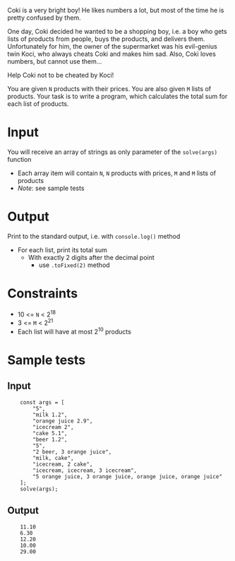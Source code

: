 ﻿Coki is a very bright boy! He likes numbers a lot, but most of the time
he is pretty confused by them.

One day, Coki decided he wanted to be a shopping boy, i.e. a boy who
gets lists of products from people, buys the products, and delivers
them. Unfortunately for him, the owner of the supermarket was his
evil-genius twin Koci, who always cheats Coki and makes him sad. Also,
Coki loves numbers, but cannot use them\...

Help Coki not to be cheated by Koci!

You are given `N` products with their prices. You are also given `M`
lists of products. Your task is to write a program, which calculates the
total sum for each list of products.

# Input

You will receive an array of strings as only parameter of the
`solve(args)` function

-   Each array item will contain `N`, `N` products with prices, `M` and
    `M` lists of products
-   *Note*: see sample tests

# Output

Print to the standard output, i.e. with `console.log()` method

-   For each list, print its total sum
    -   With exactly 2 digits after the decimal point
        -   use `.toFixed(2)` method

# Constraints

-   10 \<= `N` \< 2<sup>18</sup>
-   3 \<= `M` \< 2<sup>21</sup>
-   Each list will have at most 2<sup>10</sup> products

# Sample tests

## Input
```
    const args = [
        "5",
        "milk 1.2",
        "orange juice 2.9",
        "icecream 2",
        "cake 5.1",
        "beer 1.2",
        "5",
        "2 beer, 3 orange juice",
        "milk, cake",
        "icecream, 2 cake",
        "icecream, icecream, 3 icecream",
        "5 orange juice, 3 orange juice, orange juice, orange juice"
    ];
    solve(args);
```

## Output
```
    11.10
    6.30
    12.20
    10.00
    29.00
```

